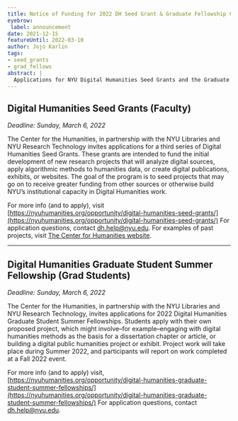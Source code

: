 ```yaml
---
title: Notice of Funding for 2022 DH Seed Grant & Graduate Fellowship Cohorts
eyebrow:
 label: announcement
date: 2021-12-15
featureUntil: 2022-03-10
author: Jojo Karlin
tags:
- seed_grants
- grad_fellows
abstract: |
  Applications for NYU Digital Humanities Seed Grants and the Graduate Fellowships in the 2022 cycle are open until March 6, 2022.
---
```


## Digital Humanities Seed Grants (Faculty)

_Deadline: Sunday, March 6, 2022_

The Center for the Humanities, in partnership with the NYU Libraries and NYU Research Technology invites applications for a third series of Digital Humanities Seed Grants. These grants are intended to fund the initial development of new research projects that will analyze digital sources, apply algorithmic methods to humanities data, or create digital publications, exhibits, or websites. The goal of the program is to seed projects that may go on to receive greater funding from other sources or otherwise build NYU’s institutional capacity in Digital Humanities work.

For more info (and to apply), visit [https://nyuhumanities.org/opportunity/digital-humanities-seed-grants/](https://nyuhumanities.org/opportunity/digital-humanities-seed-grants/)
For application questions, contact dh.help@nyu.edu.
For examples of past projects, visit [The Center for Humanities website](https://nyuhumanities.org/digital-humanities-seed-grant-projects/).

---------

## Digital Humanities Graduate Student Summer Fellowship (Grad Students)

_Deadline: Sunday, March 6, 2022_

The Center for the Humanities, in partnership with the NYU Libraries and NYU Research Technology, invites applications for 2022 Digital Humanities Graduate Student Summer Fellowships. Students apply with their own proposed project, which might involve–for example–engaging with digital humanities methods as the basis for a dissertation chapter or article, or building a digital public humanities project or exhibit. Project work will take place during Summer 2022, and participants will report on work completed at a Fall 2022 event.

For more info (and to apply) visit, [https://nyuhumanities.org/opportunity/digital-humanities-graduate-student-summer-fellowships/](https://nyuhumanities.org/opportunity/digital-humanities-graduate-student-summer-fellowships/)
For application questions, contact dh.help@nyu.edu.
